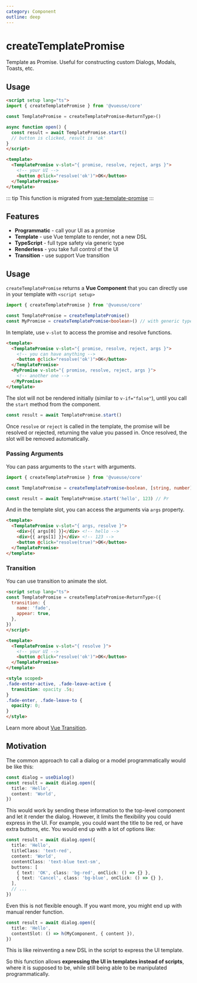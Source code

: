 ```yaml
---
category: Component
outline: deep
---
```


# createTemplatePromise

Template as Promise. Useful for constructing custom Dialogs, Modals, Toasts, etc.

## Usage

```html
<script setup lang="ts">
import { createTemplatePromise } from '@vueuse/core'

const TemplatePromise = createTemplatePromise<ReturnType>()

async function open() {
  const result = await TemplatePromise.start()
  // button is clicked, result is 'ok'
}
</script>

<template>
  <TemplatePromise v-slot="{ promise, resolve, reject, args }">
    <!-- your UI -->
    <button @click="resolve('ok')">OK</button>
  </TemplatePromise>
</template>
```

::: tip
This function is migrated from [vue-template-promise](https://github.com/antfu/vue-template-promise)
:::

## Features

- **Programmatic** - call your UI as a promise
- **Template** - use Vue template to render, not a new DSL
- **TypeScript** - full type safety via generic type
- **Renderless** - you take full control of the UI
- **Transition** - use support Vue transition

## Usage

`createTemplatePromise` returns a **Vue Component** that you can directly use in your template with `<script setup>`

```ts
import { createTemplatePromise } from '@vueuse/core'

const TemplatePromise = createTemplatePromise()
const MyPromise = createTemplatePromise<boolean>() // with generic type
```

In template, use `v-slot` to access the promise and resolve functions.

```html
<template>
  <TemplatePromise v-slot="{ promise, resolve, reject, args }">
    <!-- you can have anything -->
    <button @click="resolve('ok')">OK</button>
  </TemplatePromise>
  <MyPromise v-slot="{ promise, resolve, reject, args }">
    <!-- another one -->
  </MyPromise>
</template>
```

The slot will not be rendered initially (similar to `v-if="false"`), until you call the `start` method from the component.

```ts
const result = await TemplatePromise.start()
```

Once `resolve` or `reject` is called in the template, the promise will be resolved or rejected, returning the value you passed in. Once resolved, the slot will be removed automatically.

### Passing Arguments

You can pass arguments to the `start` with arguments.

```ts
import { createTemplatePromise } from '@vueuse/core'

const TemplatePromise = createTemplatePromise<boolean, [string, number]>()
```

```ts
const result = await TemplatePromise.start('hello', 123) // Pr
```

And in the template slot, you can access the arguments via `args` property.

```html
<template>
  <TemplatePromise v-slot="{ args, resolve }">
    <div>{{ args[0] }}</div> <!-- hello -->
    <div>{{ args[1] }}</div> <!-- 123 -->
    <button @click="resolve(true)">OK</button>
  </TemplatePromise>
</template>
```

### Transition

You can use transition to animate the slot.

```html
<script setup lang="ts">
const TemplatePromise = createTemplatePromise<ReturnType>({
  transition: {
    name: 'fade',
    appear: true,
  },
})
</script>

<template>
  <TemplatePromise v-slot="{ resolve }">
    <!-- your UI -->
    <button @click="resolve('ok')">OK</button>
  </TemplatePromise>
</template>

<style scoped>
.fade-enter-active, .fade-leave-active {
  transition: opacity .5s;
}
.fade-enter, .fade-leave-to {
  opacity: 0;
}
</style>
```

Learn more about [Vue Transition](https://v3.vuejs.org/guide/transitions-overview.html).

## Motivation

The common approach to call a dialog or a model programmatically would be like this:

```ts
const dialog = useDialog()
const result = await dialog.open({
  title: 'Hello',
  content: 'World',
})
```

This would work by sending these information to the top-level component and let it render the dialog. However, it limits the flexibility you could express in the UI. For example, you could want the title to be red, or have extra buttons, etc. You would end up with a lot of options like:

```ts
const result = await dialog.open({
  title: 'Hello',
  titleClass: 'text-red',
  content: 'World',
  contentClass: 'text-blue text-sm',
  buttons: [
    { text: 'OK', class: 'bg-red', onClick: () => {} },
    { text: 'Cancel', class: 'bg-blue', onClick: () => {} },
  ],
  // ...
})
```

Even this is not flexible enough. If you want more, you might end up with manual render function.

```ts
const result = await dialog.open({
  title: 'Hello',
  contentSlot: () => h(MyComponent, { content }),
})
```

This is like reinventing a new DSL in the script to express the UI template.

So this function allows **expressing the UI in templates instead of scripts**, where it is supposed to be, while still being able to be manipulated programmatically.
